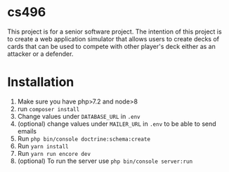 # cs496
This project is for a senior software project. The intention of this project is to create a web application simulator that allows users to create decks of cards that can be used to compete with other player's deck either as an attacker or a defender.
 
# Installation
1. Make sure you have php>7.2 and node>8
2. run `composer install`
3. Change values under `DATABASE_URL` in `.env`
4. (optional) change values under `MAILER_URL` in `.env` to be able to send emails
5. Run `php bin/console doctrine:schema:create`
6. Run `yarn install`
7. Run `yarn run encore dev`
8. (optional) To run the server use `php bin/console server:run`
